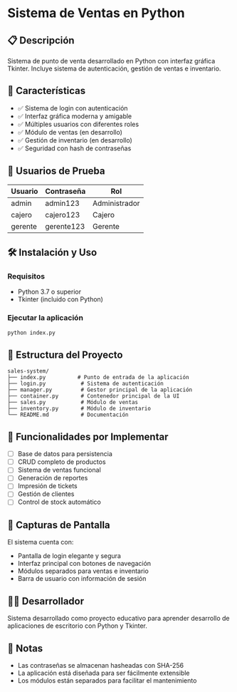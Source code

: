 # Sistema de Ventas en Python

## 📋 Descripción
Sistema de punto de venta desarrollado en Python con interfaz gráfica Tkinter. Incluye sistema de autenticación, gestión de ventas e inventario.

## 🚀 Características
- ✅ Sistema de login con autenticación
- ✅ Interfaz gráfica moderna y amigable
- ✅ Múltiples usuarios con diferentes roles
- ✅ Módulo de ventas (en desarrollo)
- ✅ Gestión de inventario (en desarrollo)
- ✅ Seguridad con hash de contraseñas

## 👥 Usuarios de Prueba
| Usuario | Contraseña | Rol |
|---------|------------|-----|
| admin | admin123 | Administrador |
| cajero | cajero123 | Cajero |
| gerente | gerente123 | Gerente |

## 🛠️ Instalación y Uso

### Requisitos
- Python 3.7 o superior
- Tkinter (incluido con Python)

### Ejecutar la aplicación
```bash
python index.py
```

## 📁 Estructura del Proyecto
```
sales-system/
├── index.py          # Punto de entrada de la aplicación
├── login.py           # Sistema de autenticación
├── manager.py         # Gestor principal de la aplicación
├── container.py       # Contenedor principal de la UI
├── sales.py           # Módulo de ventas
├── inventory.py       # Módulo de inventario
└── README.md          # Documentación
```

## 🔧 Funcionalidades por Implementar
- [ ] Base de datos para persistencia
- [ ] CRUD completo de productos
- [ ] Sistema de ventas funcional
- [ ] Generación de reportes
- [ ] Impresión de tickets
- [ ] Gestión de clientes
- [ ] Control de stock automático

## 🎨 Capturas de Pantalla
El sistema cuenta con:
- Pantalla de login elegante y segura
- Interfaz principal con botones de navegación
- Módulos separados para ventas e inventario
- Barra de usuario con información de sesión

## 👨‍💻 Desarrollador
Sistema desarrollado como proyecto educativo para aprender desarrollo de aplicaciones de escritorio con Python y Tkinter.

## 📝 Notas
- Las contraseñas se almacenan hasheadas con SHA-256
- La aplicación está diseñada para ser fácilmente extensible
- Los módulos están separados para facilitar el mantenimiento